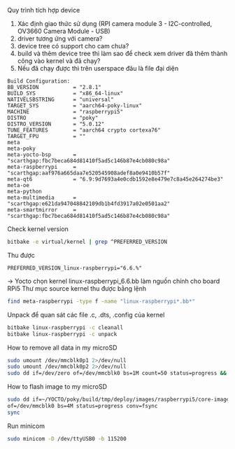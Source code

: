 Quy trình tích hợp device 
1. Xác định giao thức sử dụng (RPI camera module 3 - I2C-controlled, OV3660 Camera Module - USB)
2. driver tương ứng với camera? 
3. device tree có support cho cam chưa? 
4. build và thêm device tree thì làm sao để check xem driver đã thêm thành công vào kernel và đã chạy?  
5. Nếu đã chạy được thì trên userspace đâu là file đại diện <Everything in Linux is File>

```text
Build Configuration:
BB_VERSION           = "2.8.1"
BUILD_SYS            = "x86_64-linux"
NATIVELSBSTRING      = "universal"
TARGET_SYS           = "aarch64-poky-linux"
MACHINE              = "raspberrypi5"
DISTRO               = "poky"
DISTRO_VERSION       = "5.0.12"
TUNE_FEATURES        = "aarch64 crypto cortexa76"
TARGET_FPU           = ""
meta                 
meta-poky            
meta-yocto-bsp       = "scarthgap:fbc7beca684d81410f5ad5c146b87e4cb080c98a"
meta-raspberrypi     = "scarthgap:aaf976a665daa7e520545908adef8a0e9410b57f"
meta-qt6             = "6.9:9d7693a4e0cdb1592e8e479e7c8a45e264274be3"
meta-oe              
meta-python          
meta-multimedia      = "scarthgap:e621da947048842109db1b4fd3917a02e0501aa2"
meta-smartmirror     = "scarthgap:fbc7beca684d81410f5ad5c146b87e4cb080c98a"
```

Check kernel version
```bash
bitbake -e virtual/kernel | grep ^PREFERRED_VERSION
```
Thu được 
```text
PREFERRED_VERSION_linux-raspberrypi="6.6.%"
```
-> Yocto chọn kernel linux-raspberrypi_6.6.bb làm nguồn chính cho board RPi5
Thư mục source kernel thu được bằng lệnh 
```bash
find meta-raspberrypi -type f -name "linux-raspberrypi*.bb*"
```

Unpack để quan sát các file .c, .dts, .config của kernel
```bash
bitbake linux-raspberrypi -c cleanall
bitbake linux-raspberrypi -c unpack
```

How to remove all data in my microSD
```bash
sudo umount /dev/mmcblk0p1 2>/dev/null
sudo umount /dev/mmcblk0p2 2>/dev/null
sudo dd if=/dev/zero of=/dev/mmcblk0 bs=1M count=50 status=progress && sync
```

How to flash image to my microSD
```bash
sudo dd if=~/YOCTO/poky/build/tmp/deploy/images/raspberrypi5/core-image-sato-raspberrypi5.rootfs.wic \
of=/dev/mmcblk0 bs=4M status=progress conv=fsync
sync
```
Run minicom 
```bash
sudo minicom -D /dev/ttyUSB0 -b 115200
```
